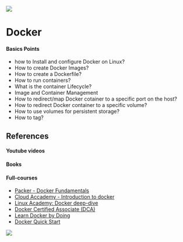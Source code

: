 ![](https://raw.githubusercontent.com/frankietyrine/K-OSINT.iso/master/unnamed.png)
# Docker
#### Basics Points
- how to Install and configure Docker on Linux? 
- How to create Docker Images?
- How to create a Dockerfile?
- How to run containers?
- What is the container Lifecycle?
- Image and Container Management
- How to redirect/map Docker cotainer to a specific port on the host? 
- How to redirect Docker container to a specific volume?
- How to use volumes for persistent storage?
- How to tag? 

## References
#### Youtube videos
#### Books
#### Full-courses
- [Packer - Docker Fundamentals](https://subscription.packtpub.com/video/virtualization_and_cloud/9781788399821)
- [Cloud Accademy - Introduction to docker](https://cloudacademy.com/course/introduction-to-docker-2/course-intro-1)
- [Linux Academy: Docker deep-dive](https://linuxacademy.com/course/docker-deep-dive-part-1/)
- [Docker Certified Associate (DCA)](https://linuxacademy.com/course/docker-certified-associate-dca/)
- [Learn Docker by Doing](https://linuxacademy.com/course/docker-and-container-orchestration-hands-orchestration-hands-on/)
- [Docker Quick Start](https://linuxacademy.com/course/docker-quick-start/)


![](https://raw.githubusercontent.com/frankietyrine/K-OSINT.iso/master/unnamed.png)
